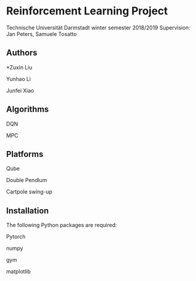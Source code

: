 # Reinforcement Learning Project
Technische Universität Darmstadt winter semester 2018/2019
Supervision: Jan Peters, Samuele Tosatto

## Authors
×Zuxin Liu

Yunhao Li

Junfei Xiao

## Algorithms
DQN

MPC

## Platforms
Qube

Double Pendlum

Cartpole swing-up

## Installation
The following Python packages are required:

Pytorch

numpy

gym

matplotlib
